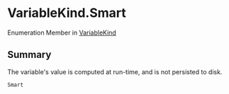 # VariableKind.Smart

Enumeration Member in [VariableKind](/docs/api/csharp/yarn.variablekind.md)

## Summary


The variable's value is computed at run-time, and is not persisted
to disk. 


```csharp
Smart
```

